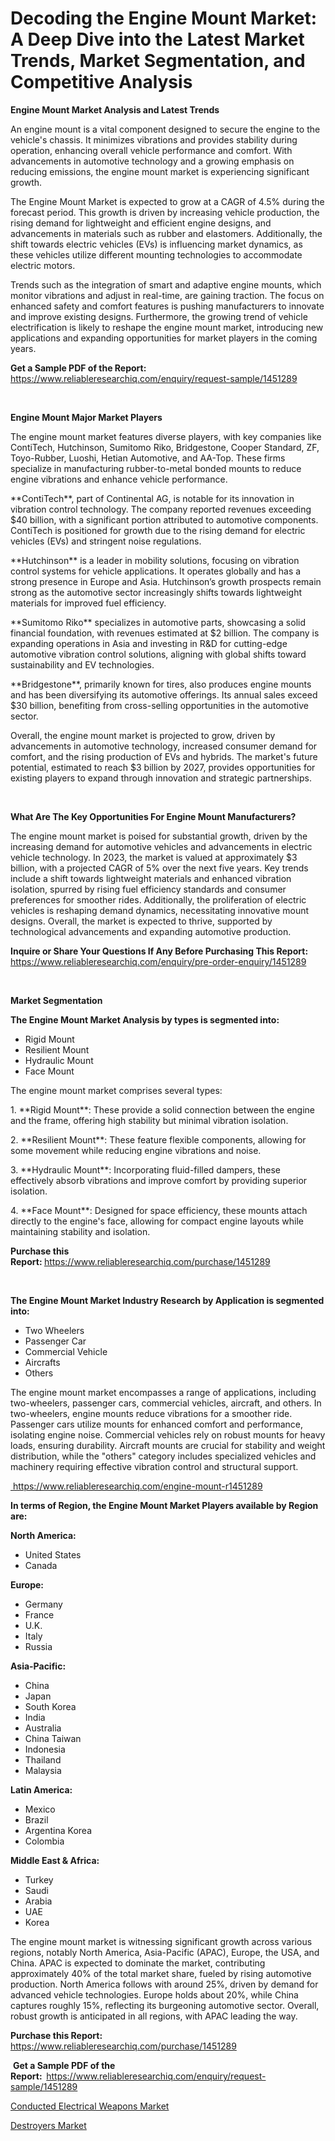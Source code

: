 <p><h1>Decoding the Engine Mount Market: A Deep Dive into the Latest Market Trends, Market Segmentation, and Competitive Analysis</h1></p><p><strong>Engine Mount Market Analysis and Latest Trends</strong></p>
<p><p>An engine mount is a vital component designed to secure the engine to the vehicle's chassis. It minimizes vibrations and provides stability during operation, enhancing overall vehicle performance and comfort. With advancements in automotive technology and a growing emphasis on reducing emissions, the engine mount market is experiencing significant growth. </p><p>The Engine Mount Market is expected to grow at a CAGR of 4.5% during the forecast period. This growth is driven by increasing vehicle production, the rising demand for lightweight and efficient engine designs, and advancements in materials such as rubber and elastomers. Additionally, the shift towards electric vehicles (EVs) is influencing market dynamics, as these vehicles utilize different mounting technologies to accommodate electric motors. </p><p>Trends such as the integration of smart and adaptive engine mounts, which monitor vibrations and adjust in real-time, are gaining traction. The focus on enhanced safety and comfort features is pushing manufacturers to innovate and improve existing designs. Furthermore, the growing trend of vehicle electrification is likely to reshape the engine mount market, introducing new applications and expanding opportunities for market players in the coming years.</p></p>
<p><strong>Get a Sample PDF of the Report:&nbsp;</strong> <a href="https://www.reliableresearchiq.com/enquiry/request-sample/1451289?utm_campaign=1170&utm_medium=2&utm_source=Github&utm_content=ia&utm_term=17022025&utm_id=engine-mount">https://www.reliableresearchiq.com/enquiry/request-sample/1451289</a></p>
<p>&nbsp;</p>
<p><strong>Engine Mount Major Market Players</strong></p>
<p><p>The engine mount market features diverse players, with key companies like ContiTech, Hutchinson, Sumitomo Riko, Bridgestone, Cooper Standard, ZF, Toyo-Rubber, Luoshi, Hetian Automotive, and AA-Top. These firms specialize in manufacturing rubber-to-metal bonded mounts to reduce engine vibrations and enhance vehicle performance.</p><p>**ContiTech**, part of Continental AG, is notable for its innovation in vibration control technology. The company reported revenues exceeding $40 billion, with a significant portion attributed to automotive components. ContiTech is positioned for growth due to the rising demand for electric vehicles (EVs) and stringent noise regulations.</p><p>**Hutchinson** is a leader in mobility solutions, focusing on vibration control systems for vehicle applications. It operates globally and has a strong presence in Europe and Asia. Hutchinson’s growth prospects remain strong as the automotive sector increasingly shifts towards lightweight materials for improved fuel efficiency.</p><p>**Sumitomo Riko** specializes in automotive parts, showcasing a solid financial foundation, with revenues estimated at $2 billion. The company is expanding operations in Asia and investing in R&D for cutting-edge automotive vibration control solutions, aligning with global shifts toward sustainability and EV technologies.</p><p>**Bridgestone**, primarily known for tires, also produces engine mounts and has been diversifying its automotive offerings. Its annual sales exceed $30 billion, benefiting from cross-selling opportunities in the automotive sector.</p><p>Overall, the engine mount market is projected to grow, driven by advancements in automotive technology, increased consumer demand for comfort, and the rising production of EVs and hybrids. The market's future potential, estimated to reach $3 billion by 2027, provides opportunities for existing players to expand through innovation and strategic partnerships.</p></p>
<p>&nbsp;</p>
<p><strong>What Are The Key Opportunities For Engine Mount Manufacturers?</strong></p>
<p><p>The engine mount market is poised for substantial growth, driven by the increasing demand for automotive vehicles and advancements in electric vehicle technology. In 2023, the market is valued at approximately $3 billion, with a projected CAGR of 5% over the next five years. Key trends include a shift towards lightweight materials and enhanced vibration isolation, spurred by rising fuel efficiency standards and consumer preferences for smoother rides. Additionally, the proliferation of electric vehicles is reshaping demand dynamics, necessitating innovative mount designs. Overall, the market is expected to thrive, supported by technological advancements and expanding automotive production.</p></p>
<p><strong>Inquire or Share Your Questions If Any Before Purchasing This Report:</strong> <a href="https://www.reliableresearchiq.com/enquiry/pre-order-enquiry/1451289?utm_campaign=1170&utm_medium=2&utm_source=Github&utm_content=ia&utm_term=17022025&utm_id=engine-mount">https://www.reliableresearchiq.com/enquiry/pre-order-enquiry/1451289</a></p>
<p>&nbsp;</p>
<p><strong>Market Segmentation</strong></p>
<p><strong>The Engine Mount Market Analysis by types is segmented into:</strong></p>
<p><ul><li>Rigid Mount</li><li>Resilient Mount</li><li>Hydraulic Mount</li><li>Face Mount</li></ul></p>
<p><p>The engine mount market comprises several types: </p><p>1. **Rigid Mount**: These provide a solid connection between the engine and the frame, offering high stability but minimal vibration isolation.</p><p>  </p><p>2. **Resilient Mount**: These feature flexible components, allowing for some movement while reducing engine vibrations and noise.</p><p>3. **Hydraulic Mount**: Incorporating fluid-filled dampers, these effectively absorb vibrations and improve comfort by providing superior isolation.</p><p>4. **Face Mount**: Designed for space efficiency, these mounts attach directly to the engine's face, allowing for compact engine layouts while maintaining stability and isolation.</p></p>
<p><strong>Purchase this Report:&nbsp;</strong><a href="https://www.reliableresearchiq.com/purchase/1451289?utm_campaign=1170&utm_medium=2&utm_source=Github&utm_content=ia&utm_term=17022025&utm_id=engine-mount">https://www.reliableresearchiq.com/purchase/1451289</a></p>
<p>&nbsp;</p>
<p><strong>The Engine Mount Market Industry Research by Application is segmented into:</strong></p>
<p><ul><li>Two Wheelers</li><li>Passenger Car</li><li>Commercial Vehicle</li><li>Aircrafts</li><li>Others</li></ul></p>
<p><p>The engine mount market encompasses a range of applications, including two-wheelers, passenger cars, commercial vehicles, aircraft, and others. In two-wheelers, engine mounts reduce vibrations for a smoother ride. Passenger cars utilize mounts for enhanced comfort and performance, isolating engine noise. Commercial vehicles rely on robust mounts for heavy loads, ensuring durability. Aircraft mounts are crucial for stability and weight distribution, while the "others" category includes specialized vehicles and machinery requiring effective vibration control and structural support.</p></p>
<p><a href="https://www.reliableresearchiq.com/engine-mount-r1451289?utm_campaign=1170&utm_medium=2&utm_source=Github&utm_content=ia&utm_term=17022025&utm_id=engine-mount">&nbsp;https://www.reliableresearchiq.com/engine-mount-r1451289</a></p>
<p><strong>In terms of Region, the Engine Mount Market Players available by Region are:</strong></p>
<p>
    <p> <strong> North America: </strong>
        <ul>
            <li>United States</li>
            <li>Canada</li>
        </ul>
        </p> 
    <p> <strong> Europe: </strong>
        <ul>
            <li>Germany</li>
            <li>France</li>
            <li>U.K.</li>
            <li>Italy</li>
            <li>Russia</li>
        </ul>
        </p> 
    <p> <strong> Asia-Pacific: </strong>
        <ul>
            <li>China</li>
            <li>Japan</li>
            <li>South Korea</li>
            <li>India</li>
            <li>Australia</li>
            <li>China Taiwan</li>
            <li>Indonesia</li>
            <li>Thailand</li>
            <li>Malaysia</li>
        </ul>
        </p> 
    <p> <strong> Latin America: </strong>
        <ul>
            <li>Mexico</li>
            <li>Brazil</li>
            <li>Argentina Korea</li>
            <li>Colombia</li>
        </ul>
        </p> 
    <p> <strong> Middle East & Africa: </strong>
        <ul>
            <li>Turkey</li>
            <li>Saudi</li>
            <li>Arabia</li>
            <li>UAE</li>
            <li>Korea</li>
        </ul>
    </p>
    </p>
<p><p>The engine mount market is witnessing significant growth across various regions, notably North America, Asia-Pacific (APAC), Europe, the USA, and China. APAC is expected to dominate the market, contributing approximately 40% of the total market share, fueled by rising automotive production. North America follows with around 25%, driven by demand for advanced vehicle technologies. Europe holds about 20%, while China captures roughly 15%, reflecting its burgeoning automotive sector. Overall, robust growth is anticipated in all regions, with APAC leading the way.</p></p>
<p><strong>Purchase this Report: </strong><a href="https://www.reliableresearchiq.com/purchase/1451289?utm_campaign=1170&utm_medium=2&utm_source=Github&utm_content=ia&utm_term=17022025&utm_id=engine-mount">https://www.reliableresearchiq.com/purchase/1451289</a></p>
<p>&nbsp;<strong>Get a Sample PDF of the Report:&nbsp;&nbsp;</strong><a href="https://www.reliableresearchiq.com/enquiry/request-sample/1451289?utm_campaign=1170&utm_medium=2&utm_source=Github&utm_content=ia&utm_term=17022025&utm_id=engine-mount">https://www.reliableresearchiq.com/enquiry/request-sample/1451289</a></p>
<p><strong></strong></p>
<p><p><a href="https://github.com/porstheftyux/Market-Research-Report-List-1/blob/main/conducted-electrical-weapons-market.md?utm_campaign=1170&utm_medium=2&utm_source=Github&utm_content=ia&utm_term=17022025&utm_id=engine-mount">Conducted Electrical Weapons Market</a></p><p><a href="https://github.com/jamesgomez337/Market-Research-Report-List-1/blob/main/destroyers-market.md?utm_campaign=1170&utm_medium=2&utm_source=Github&utm_content=ia&utm_term=17022025&utm_id=engine-mount">Destroyers Market</a></p></p>